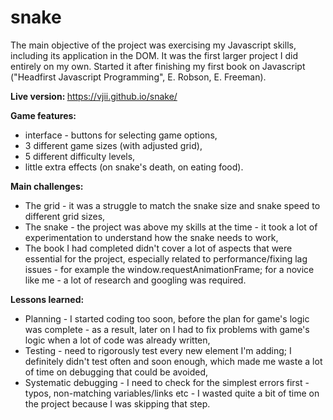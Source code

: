 # snake 

The main objective of the project was exercising my Javascript skills, including its application in the DOM. It was the first larger project I did entirely on my own. Started it after finishing my first book on Javascript ("Headfirst Javascript Programming", E. Robson, E. Freeman).

<strong> Live version: </strong> https://vjii.github.io/snake/

<strong> Game features: </strong>
- interface - buttons for selecting game options,
- 3 different game sizes (with adjusted grid),
- 5 different difficulty levels,
- little extra effects (on snake's death, on eating food). 

<strong> Main challenges: </strong>
- The grid - it was a struggle to match the snake size and snake speed to different grid sizes, 
- The snake - the project was above my skills at the time - it took a lot of experimentation to understand how the snake needs to work, 
- The book I had completed didn't cover a lot of aspects that were essential for the project, especially related to performance/fixing lag issues - for example the window.requestAnimationFrame; for a novice like me - a lot of research and googling was required.

<strong> Lessons learned: </strong>
- Planning - I started coding too soon, before the plan for game's logic was complete - as a result, later on I had to fix problems with game's logic when a lot of code was already written, 
- Testing - need to rigorously test every new element I'm adding; I definitely didn't test often and soon enough, which made me waste a lot of time on debugging that could be avoided, 
- Systematic debugging - I need to check for the simplest errors first - typos, non-matching variables/links etc - I wasted quite a bit of time on the project because I was skipping that step. 
